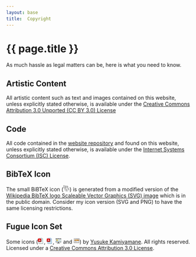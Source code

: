 ```yaml
---
layout: base
title:  Copyright
---
```


# {{ page.title }} #

As much hassle as legal matters can be, here is what you need to know.

## Artistic Content  ##

All artistic content such as text and images contained on this website, unless
explicitly stated otherwise, is available under the
[Creative Commons Attribution 3.0 Unported (CC BY 3.0) License][ccby3.0]

## Code ##

All code contained in the [website repository][website_repo] and found on this
website, unless explicitly stated otherwise, is available under the [Internet
Systems Consortium (ISC) License][iscl].

## BibTeX Icon ##

The small BiBTeX icon (![BibTeX_Icon][bibtex_icon]) is generated from a
modified version of the [Wikipedia BibTeX logo Scaleable Vector Graphics (SVG)
image][bibtex_wikipe] which is in the public domain. Consider my icon version
(SVG and PNG) to have the same licensing restrictions.

## Fugue Icon Set ##

Some icons (![External PDF Icon][external_pdf_icon],
![Local PDF Icon][local_pdf_icon], ![Slides Icon][slides_icon]
and ![Poster Icon][poster_icon]) by [Yusuke Kamiyamane][fugue].
All rights reserved. Licensed under a
[Creative Commons Attribution 3.0 License][ccby3.0].

<!-- Links -->
[ccby3.0]: https://creativecommons.org/licenses/by/3.0/
[website_repo]: https://github.com/ninjin/ninjin.github.com
[iscl]: http://www.opensource.org/licenses/ISC
[bibtex_icon]: /bibtex_icon_small.png
[bibtex_wikipe]: http://commons.wikimedia.org/wiki/File:BibTeX_logo.svg
[external_pdf_icon]: document-pdf-text.png
[local_pdf_icon]: blue-document-pdf-text.png
[slides_icon]: projection-screen-presentation.png
[poster_icon]: application-blog.png
[fugue]: http://p.yusukekamiyamane.com/
